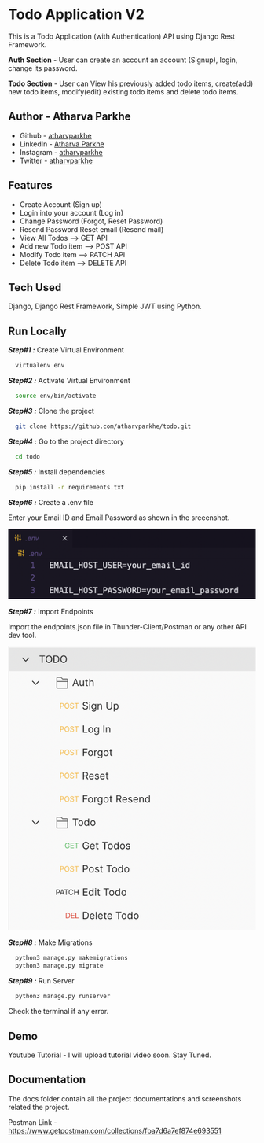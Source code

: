 
# Todo Application V2

This is a Todo Application (with Authentication) API using Django Rest Framework.

**Auth Section** - User can create an account an account (Signup), login, change its password.

**Todo Section** - User can View his previously added todo items, create(add) new todo items, modify(edit) existing todo items and delete todo items.

## Author - Atharva Parkhe

- Github - [atharvparkhe](https://www.github.com/atharvparkhe/)
- LinkedIn - [Atharva Parkhe](https://www.linkedin.com/in/atharva-parkhe-3283b2202/)
- Instagram - [atharvparkhe](https://www.instagram.com/atharvparkhe/)
- Twitter - [atharvparkhe](https://www.twitter.com/atharvparkhe/)

## Features

- Create Account (Sign up)
- Login into your account (Log in)
- Change Password (Forgot, Reset Password)
- Resend Password Reset email (Resend mail)
- View All Todos     -->  GET API
- Add new Todo item  -->  POST API
- Modify Todo item   -->  PATCH API
- Delete Todo item   -->  DELETE API

## Tech Used

Django, Django Rest Framework, Simple JWT using Python.

## Run Locally

***Step#1 :*** Create Virtual Environment

```bash
  virtualenv env
```

***Step#2 :*** Activate Virtual Environment

```bash
  source env/bin/activate
```

***Step#3 :*** Clone the project

```bash
  git clone https://github.com/atharvparkhe/todo.git
```

***Step#4 :*** Go to the project directory

```bash
  cd todo
```

***Step#5 :*** Install dependencies

```bash
  pip install -r requirements.txt
```

***Step#6 :*** Create a .env file 

Enter your Email ID and Email Password as shown in the sreeenshot.

![ENV file](docs/ss1.png)

***Step#7 :*** Import Endpoints

Import the endpoints.json file in Thunder-Client/Postman or any other API dev tool.

![Endpoints](docs/ss2.png)

***Step#8 :*** Make Migrations

```bash
  python3 manage.py makemigrations
  python3 manage.py migrate
```

***Step#9 :*** Run Server

```bash
  python3 manage.py runserver
```

Check the terminal if any error.

## Demo

Youtube Tutorial - I will upload tutorial video soon. Stay Tuned.

## Documentation

The docs folder contain all the project documentations and screenshots related the project.

Postman Link - https://www.getpostman.com/collections/fba7d6a7ef874e693551
